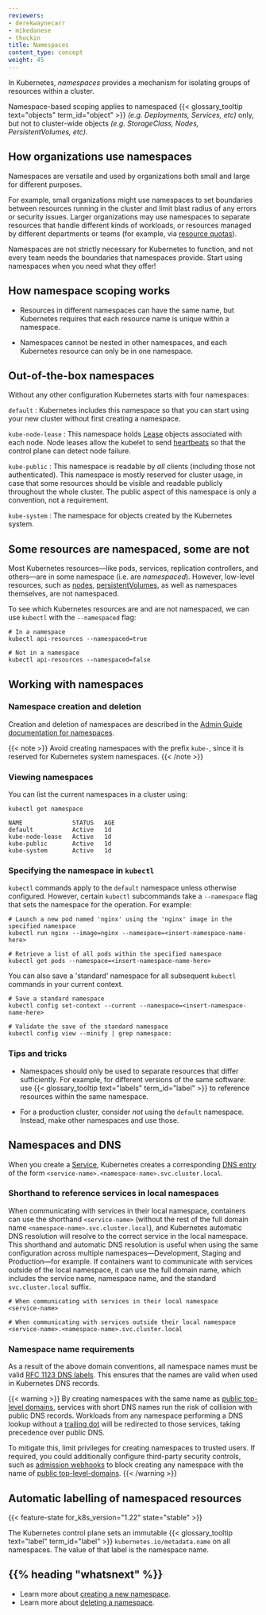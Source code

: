 ```yaml
---
reviewers:
- derekwaynecarr
- mikedanese
- thockin
title: Namespaces
content_type: concept
weight: 45
---
```


<!-- overview -->

In Kubernetes, _namespaces_ provides a mechanism for isolating groups of resources within a cluster. 

Namespace-based scoping applies to namespaced {{< glossary_tooltip text="objects" term_id="object" >}} _(e.g. Deployments, Services, etc)_ only, but not to cluster-wide objects _(e.g. StorageClass, Nodes, PersistentVolumes, etc)_.

<!-- body -->

## How organizations use namespaces

Namespaces are versatile and used by organizations both small and large for different purposes.

For example, small organizations might use namespaces to set boundaries between resources running in the cluster and limit blast radius of any errors or security issues. Larger organizations may use namespaces to separate resources that handle different kinds of workloads, or resources managed by different departments or teams (for example, via [resource quotas](/docs/concepts/policy/resource-quotas/)).

Namespaces are not strictly necessary for Kubernetes to function, and not every team needs the boundaries that namespaces provide. Start using namespaces when you need what they offer!

## How namespace scoping works

- Resources in different namespaces can have the same name, but Kubernetes requires that each resource name is unique within a namespace. 

- Namespaces cannot be nested in other namespaces, and each Kubernetes resource can only be in one namespace.

## Out-of-the-box namespaces

Without any other configuration Kubernetes starts with four namespaces:

<!-- TODO: These are wrong -->

`default`
: Kubernetes includes this namespace so that you can start using your new cluster without first creating a namespace.

`kube-node-lease`
: This namespace holds [Lease](/docs/concepts/architecture/leases/) objects associated with each node. Node leases allow the kubelet to send [heartbeats](/docs/concepts/architecture/nodes/#heartbeats) so that the control plane can detect node failure.

`kube-public`
: This namespace is readable by *all* clients (including those not authenticated). This namespace is mostly reserved for cluster usage, in case that some resources should be visible and readable publicly throughout the whole cluster. The public aspect of this namespace is only a convention, not a requirement.

`kube-system`
: The namespace for objects created by the Kubernetes system.

## Some resources are namespaced, some are not

Most Kubernetes resources—like pods, services, replication controllers, and others—are in some namespace (i.e. are _namespaced_). However, low-level resources, such as [nodes](/docs/concepts/architecture/nodes/), [persistentVolumes](/docs/concepts/storage/persistent-volumes/), as well as namespaces themselves, are not namespaced.

To see which Kubernetes resources are and are not namespaced, we can use `kubectl` with the `--namespaced` flag:

```shell
# In a namespace
kubectl api-resources --namespaced=true

# Not in a namespace
kubectl api-resources --namespaced=false
```

## Working with namespaces

### Namespace creation and deletion

Creation and deletion of namespaces are described in the
[Admin Guide documentation for namespaces](/docs/tasks/administer-cluster/namespaces).

{{< note >}}
    Avoid creating namespaces with the prefix `kube-`, since it is reserved for Kubernetes system namespaces.
{{< /note >}}

### Viewing namespaces

You can list the current namespaces in a cluster using:

```shell
kubectl get namespace
```

```
NAME              STATUS   AGE
default           Active   1d
kube-node-lease   Active   1d
kube-public       Active   1d
kube-system       Active   1d
```

### Specifying the namespace in `kubectl`

`kubectl` commands apply to the `default` namespace unless otherwise configured. However, certain `kubectl` subcommands take a `--namespace` flag that sets the namespace for the operation. For example:

```shell
# Launch a new pod named 'nginx' using the 'nginx' image in the specified namespace
kubectl run nginx --image=nginx --namespace=<insert-namespace-name-here>

# Retrieve a list of all pods within the specified namespace
kubectl get pods --namespace=<insert-namespace-name-here>
```

<!-- TODO: Improve writing, make easier to understand -->
You can also save a 'standard' namespace for all subsequent `kubectl` commands in your current context.

```shell
# Save a standard namespace
kubectl config set-context --current --namespace=<insert-namespace-name-here>

# Validate the save of the standard namespace
kubectl config view --minify | grep namespace:
```

### Tips and tricks

- Namespaces should only be used to separate resources that differ sufficiently. For example, for different versions of the same software: use {{< glossary_tooltip text="labels" term_id="label" >}} to reference resources within the same namespace.

<!-- TODO: Why? -->
- For a production cluster, consider _not_ using the `default` namespace. Instead, make other namespaces and use those.

## Namespaces and DNS

When you create a [Service](/docs/concepts/services-networking/service/), Kubernetes creates a corresponding [DNS entry](/docs/concepts/services-networking/dns-pod-service/) of the form `<service-name>.<namespace-name>.svc.cluster.local`.

### Shorthand to reference services in local namespaces

When communicating with services in their local namespace, containers can use the shorthand `<service-name>` (without the rest of the full domain name `<namespace-name>.svc.cluster.local`), and Kubernetes automatic DNS resolution will resolve to the correct service in the local namespace. This shorthand and automatic DNS resolution is useful when using the same configuration across multiple namespaces—Development, Staging and Production—for example. If containers want to communicate with services outside of the local namespace, it can use the full domain name, which includes the service name, namespace name, and the standard `svc.cluster.local` suffix.

```shell
# When communicating with services in their local namespace
<service-name>

# When communicating with services outside their local namespace
<service-name>.<namespace-name>.svc.cluster.local
```

### Namespace name requirements

As a result of the above domain conventions, all namespace names must be valid [RFC 1123 DNS labels](/docs/concepts/overview/working-with-objects/names/#dns-label-names). This ensures that the names are valid when used in Kubernetes DNS records.

{{< warning >}}
By creating namespaces with the same name as [public top-level domains](https://data.iana.org/TLD/tlds-alpha-by-domain.txt), services with short DNS names run the risk of collision with public DNS records. Workloads from any namespace performing a DNS lookup without a [trailing dot](https://datatracker.ietf.org/doc/html/rfc1034#page-8) will be redirected to those services, taking precedence over public DNS.

<!-- Without a trailing dot, DNS lookups by workloads may first attempt to resolve names using internal DNS configurations. If no internal match is found, and the queried name matches a public domain, the resolver might then query external DNS, potentially leading to responses from public services. Including a trailing dot in the query explicitly bypasses internal search domains, directing the resolver to treat the query as an absolute name and consult the appropriate DNS records directly.-->

To mitigate this, limit privileges for creating namespaces to trusted users. If required, you could additionally configure third-party security controls, such as [admission webhooks](/docs/reference/access-authn-authz/extensible-admission-controllers/) to block creating any namespace with the name of [public top-level-domains](https://data.iana.org/TLD/tlds-alpha-by-domain.txt).
{{< /warning >}}

## Automatic labelling of namespaced resources

{{< feature-state for_k8s_version="1.22" state="stable" >}}

The Kubernetes control plane sets an immutable {{< glossary_tooltip text="label" term_id="label" >}} `kubernetes.io/metadata.name` on all namespaces. The value of that label is the namespace name.


## {{% heading "whatsnext" %}}

* Learn more about [creating a new namespace](/docs/tasks/administer-cluster/namespaces/#creating-a-new-namespace).
* Learn more about [deleting a namespace](/docs/tasks/administer-cluster/namespaces/#deleting-a-namespace).

